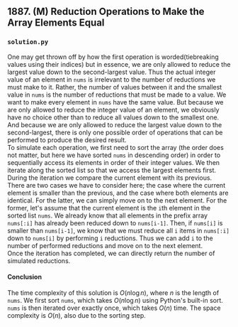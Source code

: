 ## 1887. (M) Reduction Operations to Make the Array Elements Equal

### `solution.py`
One may get thrown off by how the first operation is worded(tiebreaking values using their indices) but in essence, we are only allowed to reduce the largest value down to the second-largest value. Thus the actual integer value of an element in `nums` is irrelevant to the number of reductions we must make to it. Rather, the number of values between it and the smallest value in `nums` is the number of reductions that must be made to a value. We want to make every element in `nums` have the same value. But because we are only allowed to reduce the integer value of an element, we obviously have no choice other than to reduce all values down to the smallest one. And because we are only allowed to reduce the largest value down to the second-largest, there is only one possible order of operations that can be performed to produce the desired result.  
To simulate each operation, we first need to sort the array (the order does not matter, but here we have sorted `nums` in descending order) in order to sequentially access its elements in order of their integer values. We then iterate along the sorted list so that we access the largest elements first. During the iteration we compare the current element with its previous. There are two cases we have to consider here; the case where the current element is smaller than the previous, and the case where both elements are identical. For the latter, we can simply move on to the next element. For the former, let's assume that the current element is the `i`th element in the sorted list `nums`. We already know that all elements in the prefix array `nums[:i]` has already been reduced down to `nums[i-1]`. Then, if `nums[i]` is smaller than `nums[i-1]`, we know that we must reduce all `i` items in `nums[:i]` down to `nums[i]` by performing `i` reductions. Thus we can add `i` to the number of performed reductions and move on to the next element.  
Once the iteration has completed, we can directly return the number of simulated reductions.  

#### Conclusion
The time complexity of this solution is $O(n\log n)$, where $n$ is the length of `nums`. We first sort `nums`, which takes $O(n\log n)$ using Python's built-in sort. `nums` is then iterated over exactly once, which takes $O(n)$ time. The space complexity is $O(n)$, also due to the sorting step.  
  

